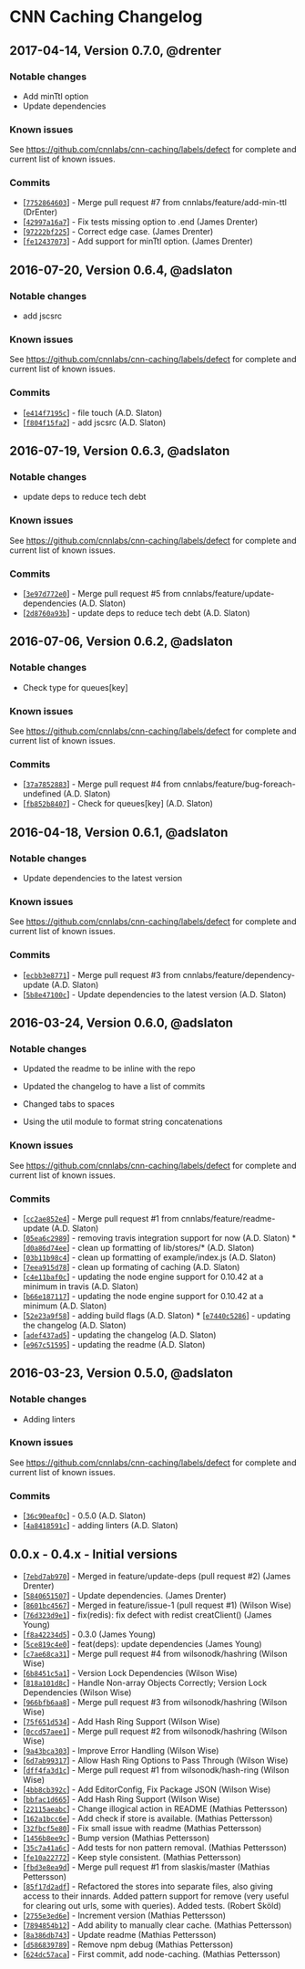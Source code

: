 # CNN Caching Changelog

## 2017-04-14, Version 0.7.0, @drenter

### Notable changes

- Add minTtl option
- Update dependencies

### Known issues

See https://github.com/cnnlabs/cnn-caching/labels/defect for complete and
current list of known issues.

### Commits

* [[`7752864603`](https://github.com/cnnlabs/cnn-caching/commit/7752864603)] - Merge pull request #7 from cnnlabs/feature/add-min-ttl (DrEnter)
* [[`42997a16a7`](https://github.com/cnnlabs/cnn-caching/commit/42997a16a7)] - Fix tests missing option to .end (James Drenter)
* [[`97222bf225`](https://github.com/cnnlabs/cnn-caching/commit/97222bf225)] - Correct edge case. (James Drenter)
* [[`fe12437073`](https://github.com/cnnlabs/cnn-caching/commit/fe12437073)] - Add support for minTtl option. (James Drenter)


## 2016-07-20, Version 0.6.4, @adslaton

### Notable changes

- add jscsrc

### Known issues

See https://github.com/cnnlabs/cnn-caching/labels/defect for complete and
current list of known issues.

### Commits

* [[`e414f7195c`](https://github.com/cnnlabs/cnn-caching/commit/e414f7195c)] - file touch (A.D. Slaton)
* [[`f804f15fa2`](https://github.com/cnnlabs/cnn-caching/commit/f804f15fa2)] - add jscsrc (A.D. Slaton)

## 2016-07-19, Version 0.6.3, @adslaton

### Notable changes

- update deps to reduce tech debt

### Known issues

See https://github.com/cnnlabs/cnn-caching/labels/defect for complete and
current list of known issues.

### Commits

* [[`3e97d772e0`](https://github.com/cnnlabs/cnn-caching/commit/3e97d772e0)] - Merge pull request #5 from cnnlabs/feature/update-dependencies (A.D. Slaton)
* [[`2d8760a93b`](https://github.com/cnnlabs/cnn-caching/commit/2d8760a93b)] - update deps to reduce tech debt (A.D. Slaton)

## 2016-07-06, Version 0.6.2, @adslaton

### Notable changes

- Check type for queues\[key\]

### Known issues

See https://github.com/cnnlabs/cnn-caching/labels/defect for complete and
current list of known issues.

### Commits

* [[`37a7852883`](https://github.com/cnnlabs/cnn-caching/commit/37a7852883)] - Merge pull request #4 from cnnlabs/feature/bug-foreach-undefined (A.D. Slaton)
* [[`fb852b8407`](https://github.com/cnnlabs/cnn-caching/commit/fb852b8407)] - Check for queues\[key\] (A.D. Slaton)


## 2016-04-18, Version 0.6.1, @adslaton

### Notable changes

- Update dependencies to the latest version


### Known issues

See https://github.com/cnnlabs/cnn-caching/labels/defect for complete and
current list of known issues.

### Commits

* [[`ecbb3e8771`](https://github.com/cnnlabs/cnn-caching/commit/ecbb3e8771)] - Merge pull request #3 from cnnlabs/feature/dependency-update (A.D. Slaton)
* [[`5b8e47100c`](https://github.com/cnnlabs/cnn-caching/commit/5b8e47100c)] - Update dependencies to the latest version (A.D. Slaton)

## 2016-03-24, Version 0.6.0, @adslaton

### Notable changes

- Updated the readme to be inline with the repo

- Updated the changelog to have a list of commits

- Changed tabs to spaces

- Using the util module to format string concatenations


### Known issues

See https://github.com/cnnlabs/cnn-caching/labels/defect for complete and
current list of known issues.

### Commits

* [[`cc2ae852e4`](https://github.com/cnnlabs/cnn-caching/commit/cc2ae852e4)] - Merge pull request #1 from cnnlabs/feature/readme-update (A.D. Slaton)
* [[`05ea6c2989`](https://github.com/cnnlabs/cnn-caching/commit/05ea6c2989)] - removing travis integration support for now (A.D. Slaton) * [[`d0a86d74ee`](https://github.com/cnnlabs/cnn-caching/commit/d0a86d74ee)] - clean up formatting of lib/stores/* (A.D. Slaton)
* [[`03b11b98c4`](https://github.com/cnnlabs/cnn-caching/commit/03b11b98c4)] - clean up formatting of example/index.js (A.D. Slaton)
* [[`7eea915d78`](https://github.com/cnnlabs/cnn-caching/commit/7eea915d78)] - clean up formating of caching (A.D. Slaton)
* [[`c4e11baf0c`](https://github.com/cnnlabs/cnn-caching/commit/c4e11baf0c)] - updating the node engine support for 0.10.42 at a minimum in travis (A.D. Slaton)
* [[`b66e187117`](https://github.com/cnnlabs/cnn-caching/commit/b66e187117)] - updating the node engine support for 0.10.42 at a minimum (A.D. Slaton)
* [[`52e23a9f58`](https://github.com/cnnlabs/cnn-caching/commit/52e23a9f58)] - adding build flags (A.D. Slaton) * [[`e7440c5286`](https://github.com/cnnlabs/cnn-caching/commit/e7440c5286)] - updating the changelog (A.D. Slaton)
* [[`adef437ad5`](https://github.com/cnnlabs/cnn-caching/commit/adef437ad5)] - updating the changelog (A.D. Slaton)
* [[`e967c51595`](https://github.com/cnnlabs/cnn-caching/commit/e967c51595)] - updating the readme (A.D. Slaton)

## 2016-03-23, Version 0.5.0, @adslaton

### Notable changes

- Adding linters


### Known issues

See https://github.com/cnnlabs/cnn-caching/labels/defect for complete and
current list of known issues.

### Commits

* [[`36c90eaf0c`](https://github.com/cnnlabs/cnn-caching/commit/36c90eaf0c)] - 0.5.0 (A.D. Slaton)
* [[`4a8418591c`](https://github.com/cnnlabs/cnn-caching/commit/4a8418591c)] - adding linters (A.D. Slaton)


## 0.0.x - 0.4.x - Initial versions

* [[`7ebd7ab970`](https://github.com/cnnlabs/cnn-caching/commit/7ebd7ab970)] - Merged in feature/update-deps (pull request #2) (James Drenter)
* [[`5840651507`](https://github.com/cnnlabs/cnn-caching/commit/5840651507)] - Update dependencies. (James Drenter)
* [[`8601bc4567`](https://github.com/cnnlabs/cnn-caching/commit/8601bc4567)] - Merged in feature/issue-1 (pull request #1) (Wilson Wise)
* [[`76d323d9e1`](https://github.com/cnnlabs/cnn-caching/commit/76d323d9e1)] - fix(redis): fix defect with redist creatClient() (James Young)
* [[`f8a42234d5`](https://github.com/cnnlabs/cnn-caching/commit/f8a42234d5)] - 0.3.0 (James Young)
* [[`5ce819c4e0`](https://github.com/cnnlabs/cnn-caching/commit/5ce819c4e0)] - feat(deps): update dependencies (James Young)
* [[`c7ae68ca31`](https://github.com/cnnlabs/cnn-caching/commit/c7ae68ca31)] - Merge pull request #4 from wilsonodk/hashring (Wilson Wise)
* [[`6b8451c5a1`](https://github.com/cnnlabs/cnn-caching/commit/6b8451c5a1)] - Version Lock Dependencies (Wilson Wise)
* [[`818a101d8c`](https://github.com/cnnlabs/cnn-caching/commit/818a101d8c)] - Handle Non-array Objects Correctly; Version Lock Dependencies (Wilson Wise)
* [[`966bfb6aa8`](https://github.com/cnnlabs/cnn-caching/commit/966bfb6aa8)] - Merge pull request #3 from wilsonodk/hashring (Wilson Wise)
* [[`75f651d534`](https://github.com/cnnlabs/cnn-caching/commit/75f651d534)] - Add Hash Ring Support (Wilson Wise)
* [[`0ccd57aee1`](https://github.com/cnnlabs/cnn-caching/commit/0ccd57aee1)] - Merge pull request #2 from wilsonodk/hashring (Wilson Wise)
* [[`9a43bca303`](https://github.com/cnnlabs/cnn-caching/commit/9a43bca303)] - Improve Error Handling (Wilson Wise)
* [[`6d7ab99317`](https://github.com/cnnlabs/cnn-caching/commit/6d7ab99317)] - Allow Hash Ring Options to Pass Through (Wilson Wise)
* [[`dff4fa3d1c`](https://github.com/cnnlabs/cnn-caching/commit/dff4fa3d1c)] - Merge pull request #1 from wilsonodk/hash-ring (Wilson Wise)
* [[`4bb8cb392c`](https://github.com/cnnlabs/cnn-caching/commit/4bb8cb392c)] - Add EditorConfig, Fix Package JSON (Wilson Wise)
* [[`bbfac1d665`](https://github.com/cnnlabs/cnn-caching/commit/bbfac1d665)] - Add Hash Ring Support (Wilson Wise)
* [[`22115aeabc`](https://github.com/cnnlabs/cnn-caching/commit/22115aeabc)] - Change illogical action in README (Mathias Pettersson)
* [[`162a1bcc6e`](https://github.com/cnnlabs/cnn-caching/commit/162a1bcc6e)] - Add check if store is available. (Mathias Pettersson)
* [[`32fbcf5e80`](https://github.com/cnnlabs/cnn-caching/commit/32fbcf5e80)] - Fix small issue with readme (Mathias Pettersson)
* [[`1456b8ee9c`](https://github.com/cnnlabs/cnn-caching/commit/1456b8ee9c)] - Bump version (Mathias Pettersson)
* [[`35c7a41a6c`](https://github.com/cnnlabs/cnn-caching/commit/35c7a41a6c)] - Add tests for non pattern removal. (Mathias Pettersson)
* [[`fe10a22772`](https://github.com/cnnlabs/cnn-caching/commit/fe10a22772)] - Keep style consistent. (Mathias Pettersson)
* [[`fbd3e8ea9d`](https://github.com/cnnlabs/cnn-caching/commit/fbd3e8ea9d)] - Merge pull request #1 from slaskis/master (Mathias Pettersson)
* [[`85f17d2adf`](https://github.com/cnnlabs/cnn-caching/commit/85f17d2adf)] - Refactored the stores into separate files, also giving access to their innards. Added pattern support for remove (very useful for clearing out urls, some with queries). Added tests. (Robert Sköld)
* [[`2755e3ed6e`](https://github.com/cnnlabs/cnn-caching/commit/2755e3ed6e)] - Increment version (Mathias Pettersson)
* [[`7894854b12`](https://github.com/cnnlabs/cnn-caching/commit/7894854b12)] - Add ability to manually clear cache. (Mathias Pettersson)
* [[`8a386db743`](https://github.com/cnnlabs/cnn-caching/commit/8a386db743)] - Update readme (Mathias Pettersson)
* [[`d586839789`](https://github.com/cnnlabs/cnn-caching/commit/d586839789)] - Remove npm debug (Mathias Pettersson)
* [[`624dc57aca`](https://github.com/cnnlabs/cnn-caching/commit/624dc57aca)] - First commit, add node-caching. (Mathias Pettersson)
